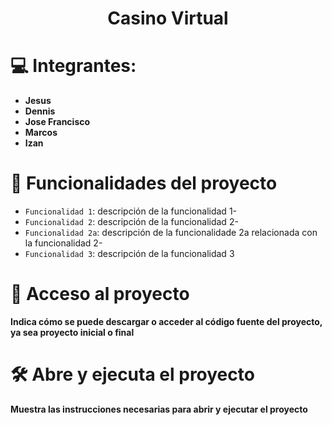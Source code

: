 <h1 align="center"> Casino Virtual </h1>

[//]: # (# Índice)

[//]: # (*[Integrantes]&#40;#🔨Funcionalidades del proyecto&#41;)


# 💻 Integrantes:
- **Jesus**
- **Dennis**
- **Jose Francisco**
- **Marcos**
- **Izan**

# 🎰 Funcionalidades del proyecto

- `Funcionalidad 1`: descripción de la funcionalidad 1-
- `Funcionalidad 2`: descripción de la funcionalidad 2-
- `Funcionalidad 2a`: descripción de la funcionalidade 2a relacionada con la funcionalidad 2-
- `Funcionalidad 3`: descripción de la funcionalidad 3

# 📁 Acceso al proyecto

**Indica cómo se puede descargar o acceder al código fuente del proyecto, ya sea proyecto inicial o final**

# 🛠️ Abre y ejecuta el proyecto

**Muestra las instrucciones necesarias para abrir y ejecutar el proyecto**


